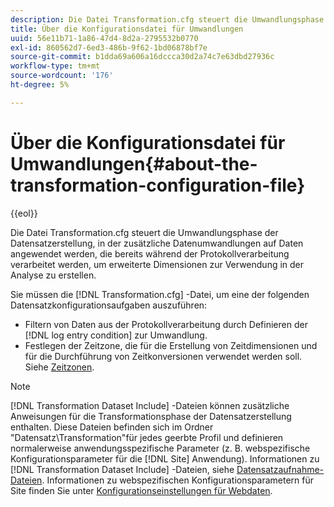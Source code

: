 ```yaml
---
description: Die Datei Transformation.cfg steuert die Umwandlungsphase der Datensatzerstellung, in der zusätzliche Datenumwandlungen auf Daten angewendet werden, die bereits während der Protokollverarbeitung verarbeitet werden, um erweiterte Dimensionen zur Verwendung in der Analyse zu erstellen.
title: Über die Konfigurationsdatei für Umwandlungen
uuid: 56e11b71-1a86-47d4-8d2a-2795532b0770
exl-id: 860562d7-6ed3-486b-9f62-1bd06878bf7e
source-git-commit: b1dda69a606a16dccca30d2a74c7e63dbd27936c
workflow-type: tm+mt
source-wordcount: '176'
ht-degree: 5%

---
```


# Über die Konfigurationsdatei für Umwandlungen{#about-the-transformation-configuration-file}

{{eol}}

Die Datei Transformation.cfg steuert die Umwandlungsphase der Datensatzerstellung, in der zusätzliche Datenumwandlungen auf Daten angewendet werden, die bereits während der Protokollverarbeitung verarbeitet werden, um erweiterte Dimensionen zur Verwendung in der Analyse zu erstellen.

Sie müssen die [!DNL Transformation.cfg] -Datei, um eine der folgenden Datensatzkonfigurationsaufgaben auszuführen:

* Filtern von Daten aus der Protokollverarbeitung durch Definieren der [!DNL log entry condition] zur Umwandlung.
* Festlegen der Zeitzone, die für die Erstellung von Zeitdimensionen und für die Durchführung von Zeitkonversionen verwendet werden soll. Siehe [Zeitzonen](../../../home/c-dataset-const-proc/c-trans-config-file/c-spec-trans-param/c-time-zones.md#concept-9cf16b1cb4874f7d85e1dd950fdb4956).

>[!NOTE]
>
>[!DNL Transformation Dataset Include] -Dateien können zusätzliche Anweisungen für die Transformationsphase der Datensatzerstellung enthalten. Diese Dateien befinden sich im Ordner &quot;Datensatz\Transformation&quot;für jedes geerbte Profil und definieren normalerweise anwendungsspezifische Parameter (z. B. webspezifische Konfigurationsparameter für die [!DNL Site] Anwendung). Informationen zu [!DNL Transformation Dataset Include] -Dateien, siehe [Datensatzaufnahme-Dateien](../../../home/c-dataset-const-proc/c-dataset-inc-files/c-abt-dataset-inc-files.md). Informationen zu webspezifischen Konfigurationsparametern für Site finden Sie unter [Konfigurationseinstellungen für Webdaten](../../../home/c-dataset-const-proc/c-config-web-data/c-config-web-data.md#concept-9a306b65483a484bb3f6f3c1d7e77519).
